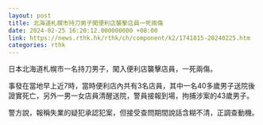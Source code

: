 ```yaml
---
layout: post
title: 北海道札幌市持刀男子闖便利店襲擊店員一死兩傷
date: 2024-02-25 16:20:12.000000000 +08:00
link: https://news.rthk.hk/rthk/ch/component/k2/1741815-20240225.htm
categories: rthk
---
```


日本北海道札幌市一名持刀男子，闖入便利店襲擊店員，一死兩傷。

事發在當地早上近7時，當時便利店內共有3名店員，其中一名40多歲男子送院後證實死亡，另外一男一女店員清醒送院，警員接報到場，拘捕涉案的43歲男子。

警方說，報稱失業的疑犯承認犯案，但接受查問期間說話含糊不清，正調查動機。
